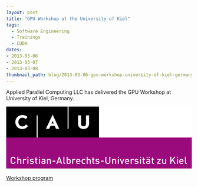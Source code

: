 ```yaml
---
layout: post
title: "GPU Workshop at the University of Kiel"
tags:
  - Software Engineering
  - Trainings
  - CUDA
dates:
- 2013-03-06
- 2013-03-07
- 2013-03-08
thumbnail_path: blog/2013-03-06-gpu-workshop-university-of-kiel-germany/university_logo.png
---
```


Applied Parallel Computing LLC has delivered the GPU Workshop at University of Kiel, Germany.

![alt text](\assets\img\blog\2013-03-06-gpu-workshop-university-of-kiel-germany\university_logo.png "Logo Title Text 1")

[Workshop program](\assets\img\blog\2013-03-06-gpu-workshop-university-of-kiel-germany\agenda.pdf)
